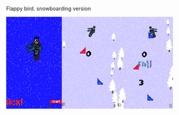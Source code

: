 Flappy bird. snowboarding version

<img src="https://github.com/mvrlrd/sickdopeskills/blob/master/output-onlinepngtools.png"><img src="https://github.com/mvrlrd/sickdopeskills/blob/master/output-onlinepngtools%20(2).png"><img src="https://github.com/mvrlrd/sickdopeskills/blob/master/output-onlinepngtools%20(1).png">
